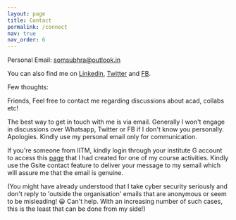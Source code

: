 ```yaml
---
layout: page
title: Contact
permalink: /connect
nav: true
nav_order: 6
---
```


<!-- pages/contact.md -->

Personal Email: somsubhra@outlook.in

<!-- *If you wish to discuss something related to Academics, kindly write to my IITM domain email address.* -->

You can also find me on [Linkedin](https://www.linkedin.com/in/somsubhrad/), [Twitter](https://twitter.com/somsubhraspeaks) and [FB](https://facebook.com/somsubhra2004).

Few thoughts:

Friends, Feel free to contact me regarding discussions about acad, collabs etc!

The best way to get in touch with me is via email.
Generally I won't engage in discussions over Whatsapp, Twitter or FB if I don't know you personally. Apologies. Kindly use my personal email only for communication.


If you're someone from IITM, kindly login through your institute G account to access this [page]() that I had created for one of my course activities. Kindly use the Gsite contact feature to deliver your message to my semail which will assure me that the email is genuine.

(You might have already understood that I take cyber security seriously and don't reply to 'outside the organisation' emails that are anonymous or seem to be misleading! 😀 Can't help. With an increasing number of such cases, this is the least that can be done from my side!)
